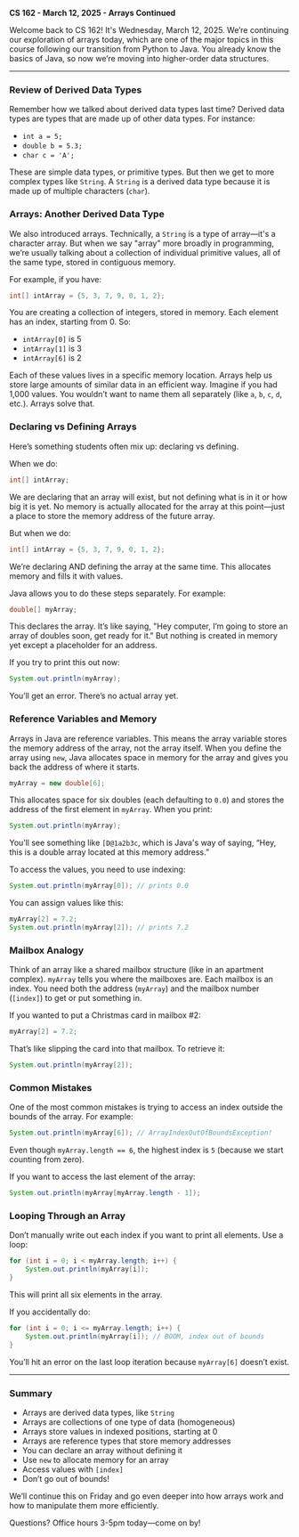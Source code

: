 **CS 162 - March 12, 2025 - Arrays Continued**

Welcome back to CS 162! It's Wednesday, March 12, 2025. We’re continuing our exploration of arrays today, which are one of the major topics in this course following our transition from Python to Java. You already know the basics of Java, so now we’re moving into higher-order data structures.

---

### Review of Derived Data Types

Remember how we talked about derived data types last time? Derived data types are types that are made up of other data types. For instance:
- `int a = 5;`
- `double b = 5.3;`
- `char c = 'A';`

These are simple data types, or primitive types. But then we get to more complex types like `String`. A `String` is a derived data type because it is made up of multiple characters (`char`).

### Arrays: Another Derived Data Type
We also introduced arrays. Technically, a `String` is a type of array—it's a character array. But when we say "array" more broadly in programming, we’re usually talking about a collection of individual primitive values, all of the same type, stored in contiguous memory.

For example, if you have:
```java
int[] intArray = {5, 3, 7, 9, 0, 1, 2};
```
You are creating a collection of integers, stored in memory. Each element has an index, starting from 0. So:
- `intArray[0]` is 5
- `intArray[1]` is 3
- `intArray[6]` is 2

Each of these values lives in a specific memory location. Arrays help us store large amounts of similar data in an efficient way. Imagine if you had 1,000 values. You wouldn’t want to name them all separately (like `a`, `b`, `c`, `d`, etc.). Arrays solve that.

### Declaring vs Defining Arrays
Here’s something students often mix up: declaring vs defining.

When we do:
```java
int[] intArray;
```
We are declaring that an array will exist, but not defining what is in it or how big it is yet. No memory is actually allocated for the array at this point—just a place to store the memory address of the future array.

But when we do:
```java
int[] intArray = {5, 3, 7, 9, 0, 1, 2};
```
We’re declaring AND defining the array at the same time. This allocates memory and fills it with values.

Java allows you to do these steps separately. For example:
```java
double[] myArray;
```
This declares the array. It’s like saying, "Hey computer, I’m going to store an array of doubles soon, get ready for it." But nothing is created in memory yet except a placeholder for an address.

If you try to print this out now:
```java
System.out.println(myArray);
```
You’ll get an error. There’s no actual array yet.

### Reference Variables and Memory
Arrays in Java are reference variables. This means the array variable stores the memory address of the array, not the array itself. When you define the array using `new`, Java allocates space in memory for the array and gives you back the address of where it starts.

```java
myArray = new double[6];
```
This allocates space for six doubles (each defaulting to `0.0`) and stores the address of the first element in `myArray`. When you print:
```java
System.out.println(myArray);
```
You’ll see something like `[D@1a2b3c`, which is Java's way of saying, “Hey, this is a double array located at this memory address.”

To access the values, you need to use indexing:
```java
System.out.println(myArray[0]); // prints 0.0
```

You can assign values like this:
```java
myArray[2] = 7.2;
System.out.println(myArray[2]); // prints 7.2
```

### Mailbox Analogy
Think of an array like a shared mailbox structure (like in an apartment complex). `myArray` tells you where the mailboxes are. Each mailbox is an index. You need both the address (`myArray`) and the mailbox number (`[index]`) to get or put something in.

If you wanted to put a Christmas card in mailbox #2:
```java
myArray[2] = 7.2;
```
That’s like slipping the card into that mailbox. To retrieve it:
```java
System.out.println(myArray[2]);
```

### Common Mistakes
One of the most common mistakes is trying to access an index outside the bounds of the array. For example:
```java
System.out.println(myArray[6]); // ArrayIndexOutOfBoundsException!
```
Even though `myArray.length == 6`, the highest index is `5` (because we start counting from zero).

If you want to access the last element of the array:
```java
System.out.println(myArray[myArray.length - 1]);
```

### Looping Through an Array
Don’t manually write out each index if you want to print all elements. Use a loop:
```java
for (int i = 0; i < myArray.length; i++) {
    System.out.println(myArray[i]);
}
```
This will print all six elements in the array.

If you accidentally do:
```java
for (int i = 0; i <= myArray.length; i++) {
    System.out.println(myArray[i]); // BOOM, index out of bounds
}
```
You’ll hit an error on the last loop iteration because `myArray[6]` doesn’t exist.

---

### Summary
- Arrays are derived data types, like `String`
- Arrays are collections of one type of data (homogeneous)
- Arrays store values in indexed positions, starting at 0
- Arrays are reference types that store memory addresses
- You can declare an array without defining it
- Use `new` to allocate memory for an array
- Access values with `[index]`
- Don’t go out of bounds!

We’ll continue this on Friday and go even deeper into how arrays work and how to manipulate them more efficiently.

Questions? Office hours 3-5pm today—come on by!

